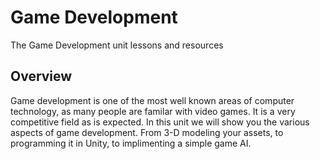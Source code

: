 # Game Development
The Game Development unit lessons and resources

## Overview
Game development is one of the most well known areas of computer technology, as many people are familar with video games. It is a very competitive field as is expected. In this unit we will show you the various aspects of game development. From 3-D modeling your assets, to programming it in Unity, to implimenting a simple game AI. 
